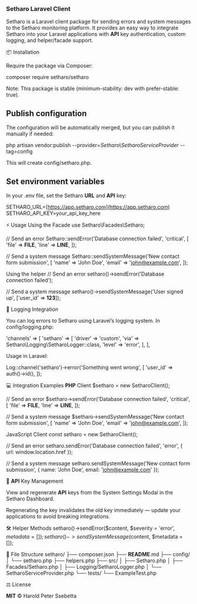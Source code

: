 ### Setharo Laravel Client

Setharo is a Laravel client package for sending errors and system messages to the Setharo monitoring platform. It provides an easy way to integrate Setharo into your Laravel applications with **API** key authentication, custom logging, and helper/facade support.

📦 Installation

Require the package via Composer:

composer require setharo/setharo

Note: This package is stable (minimum-stability: dev with prefer-stable: true).

## Publish configuration

The configuration will be automatically merged, but you can publish it manually if needed:

php artisan vendor:publish --provider=*Setharo\SetharoServiceProvider* --tag=config

This will create config/setharo.php.

## Set environment variables

In your .env file, set the Setharo **URL** and **API** key:

SETHARO_URL=[https://app.setharo.com](https://app.setharo.com) SETHARO_API_KEY=your_api_key_here

⚡ Usage Using the Facade use Setharo\Facades\Setharo;

// Send an error
Setharo::sendError('Database connection failed', 'critical', [
    'file' => __FILE__,
    'line' => __LINE__,
]);

// Send a system message
Setharo::sendSystemMessage('New contact form submission', [
    'name' => 'John Doe',
    'email' => '[john@example.com](mailto:john@example.com)',
]);

Using the helper // Send an error setharo()->sendError('Database connection failed');

// Send a system message setharo()->sendSystemMessage('User signed up', ['user_id' => **123**]);

📝 Logging Integration

You can log errors to Setharo using Laravel’s logging system. In config/logging.php:

'channels' => [
    'setharo' => [
    'driver' => 'custom',
    'via' => Setharo\Logging\SetharoLogger::class,
    'level' => 'error',
    ],
],

Usage in Laravel:

Log::channel('setharo')->error('Something went wrong', [
    'user_id' => auth()->id(),
]);

💻 Integration Examples **PHP** Client $setharo = new SetharoClient();

// Send an error
$setharo->sendError('Database connection failed', 'critical', [
    'file' => __FILE__,
    'line' => __LINE__,
]);

// Send a system message
$setharo->sendSystemMessage('New contact form submission', [
    'name' => 'John Doe',
    'email' => '[john@example.com](mailto:john@example.com)',
]);

JavaScript Client const setharo = new SetharoClient();

// Send an error setharo.sendError('Database connection failed', 'error', { url: window.location.href });

// Send a system message
setharo.sendSystemMessage('New contact form submission', {
    name: 'John Doe',
    email: '[john@example.com](mailto:john@example.com)'
});

🔑 **API** Key Management

View and regenerate **API** keys from the System Settings Modal in the Setharo Dashboard.

Regenerating the key invalidates the old key immediately — update your applications to avoid breaking integrations.

🛠️ Helper Methods setharo()->sendError($content, $severity = 'error', $metadata = []); setharo()->sendSystemMessage($content, $metadata = []);

📁 File Structure
setharo/
├── composer.json
├── **README**.md
├── config/
│   └── setharo.php
├── helpers.php
├── src/
│   ├── Setharo.php
│   ├── Facades/Setharo.php
│   ├── Logging/SetharoLogger.php
│   └── SetharoServiceProvider.php
└── tests/
    └── ExampleTest.php

⚖️ License

**MIT** © Harold Peter Ssebetta
